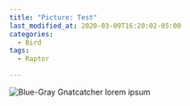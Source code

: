 ```yaml
---
title: "Picture: Test"
last_modified_at: 2020-03-09T16:20:02-05:00
categories:
  - Bird
tags:
  - Raptor

---
```

![Blue-Gray Gnatcatcher](/assets/images/BlueGrayGnatcatcher.jpg)
lorem ipsum
